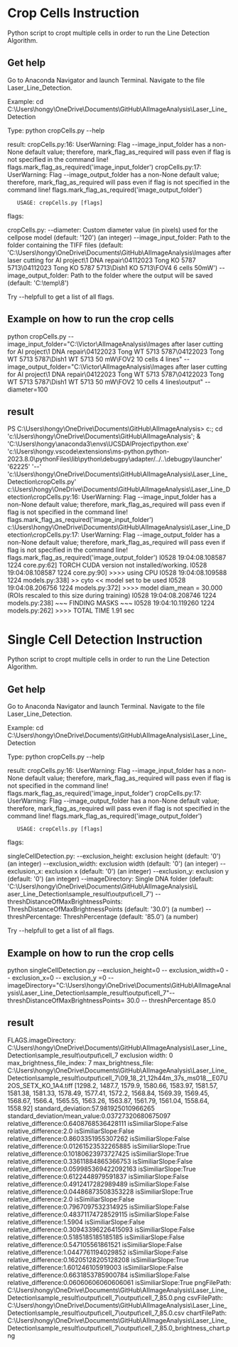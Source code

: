 # Crop Cells Instruction
Python script to cropt multiple cells in order to run the Line Detection Algorithm.
## Get help
Go to Anaconda Navigator and launch Terminal. Navigate to the file Laser_Line_Detection. 

Example: cd C:\Users\hongy\OneDrive\Documents\GitHub\AIImageAnalysis\Laser_Line_Detection

Type: python cropCells.py --help 

result:
cropCells.py:16: UserWarning: Flag --image_input_folder has a non-None default value; therefore, mark_flag_as_required will pass even if flag is not specified in the command line!
  flags.mark_flag_as_required('image_input_folder')
cropCells.py:17: UserWarning: Flag --image_output_folder has a non-None default value; therefore, mark_flag_as_required will pass even if flag is not specified in the command line!
  flags.mark_flag_as_required('image_output_folder')


       USAGE: cropCells.py [flags]
flags:

cropCells.py:
  --diameter: Custom diameter value (in pixels) used for the cellpose model
    (default: '120')
    (an integer)
  --image_input_folder: Path to the folder containing the TIFF files
    (default:
    'C:\\Users\\hongy\\OneDrive\\Documents\\GitHub\\AIImageAnalysis\\Images
    after laser cutting for AI project\\1 DNA repair\\04112023 Tong KO 5787
    5713\\04112023 Tong KO 5787 5713\\Dish1 KO 5713\\FOV4 6 cells 50mW')
  --image_output_folder: Path to the folder where the output will be saved
    (default: 'C:\\temp\\8')

Try --helpfull to get a list of all flags.


                                                        
## Example on how to run the crop cells                                                                        
python cropCells.py --image_input_folder="C:\Victor\AIImageAnalysis\Images after laser cutting for AI project\1 DNA repair\04122023 Tong WT 5713 5787\04122023 Tong WT 5713 5787\Dish1 WT 5713 50 mW\FOV2 10 cells 4 lines" --image_output_folder="C:\Victor\AIImageAnalysis\Images after laser cutting for AI project\1 DNA repair\04122023 Tong WT 5713 5787\04122023 Tong WT 5713 5787\Dish1 WT 5713 50 mW\FOV2 10 cells 4 lines\output" --diameter=100       

## result
PS C:\Users\hongy\OneDrive\Documents\GitHub\AIImageAnalysis>  c:; cd 'c:\Users\hongy\OneDrive\Documents\GitHub\AIImageAnalysis'; & 'C:\Users\hongy\anaconda3\envs\UCSDAIProject\python.exe' 'c:\Users\hongy\.vscode\extensions\ms-python.python-2023.8.0\pythonFiles\lib\python\debugpy\adapter/../..\debugpy\launcher' '62225' '--' 'c:\Users\hongy\OneDrive\Documents\GitHub\AIImageAnalysis\Laser_Line_Detection\cropCells.py'
c:\Users\hongy\OneDrive\Documents\GitHub\AIImageAnalysis\Laser_Line_Detection\cropCells.py:16: UserWarning: Flag --image_input_folder has a non-None default value; therefore, mark_flag_as_required will pass even if flag is not specified in the command line!
  flags.mark_flag_as_required('image_input_folder')
c:\Users\hongy\OneDrive\Documents\GitHub\AIImageAnalysis\Laser_Line_Detection\cropCells.py:17: UserWarning: Flag --image_output_folder has a non-None default value; therefore, mark_flag_as_required will pass even if flag is not specified in the command line!
  flags.mark_flag_as_required('image_output_folder')
I0528 19:04:08.108587  1224 core.py:62] TORCH CUDA version not installed/working.
I0528 19:04:08.108587  1224 core.py:90] >>>> using CPU
I0528 19:04:08.109588  1224 models.py:338] >> cyto << model set to be used
I0528 19:04:08.206756  1224 models.py:372] >>>> model diam_mean =  30.000 (ROIs rescaled to this size during training)
I0528 19:04:08.208746  1224 models.py:238] ~~~ FINDING MASKS ~~~
I0528 19:04:10.119260  1224 models.py:262] >>>> TOTAL TIME 1.91 sec

# Single Cell Detection  Instruction
Python script to cropt multiple cells in order to run the Line Detection Algorithm.
## Get help
Go to Anaconda Navigator and launch Terminal. Navigate to the file Laser_Line_Detection. 

Example: cd C:\Users\hongy\OneDrive\Documents\GitHub\AIImageAnalysis\Laser_Line_Detection

Type: python cropCells.py --help 

result:
cropCells.py:16: UserWarning: Flag --image_input_folder has a non-None default value; therefore, mark_flag_as_required will pass even if flag is not specified in the command line!
  flags.mark_flag_as_required('image_input_folder')
cropCells.py:17: UserWarning: Flag --image_output_folder has a non-None default value; therefore, mark_flag_as_required will pass even if flag is not specified in the command line!
  flags.mark_flag_as_required('image_output_folder')


       USAGE: cropCells.py [flags]
flags:

singleCellDetection.py:
  --exclusion_height: exclusion height
    (default: '0')
    (an integer)
  --exclusion_width: exclusion width
    (default: '0')
    (an integer)
  --exclusion_x: exclusion x
    (default: '0')
    (an integer)
  --exclusion_y: exclusion y
    (default: '0')
    (an integer)
  --imageDirectory: Single DNA folder
    (default: 'C:\\Users\\hongy\\OneDrive\\Documents\\GitHub\\AIImageAnalysis\\L
    aser_Line_Detection\\sample_result\\output\\cell_7')
  --threshDistanceOfMaxBrightnessPoints: ThreshDistanceOfMaxBrightnessPoints
    (default: '30.0')
    (a number)
  --threshPercentage: ThreshPercentage
    (default: '85.0')
    (a number)

Try --helpfull to get a list of all flags.

                                                        
## Example on how to run the crop cells                                                                        
python singleCellDetection.py --exclusion_height=0 -- exclusion_width=0 -- exclusion_x=0 -- exclusion_y =0 --imageDirectory="C:\Users\hongy\OneDrive\Documents\GitHub\AIImageAnalysis\Laser_Line_Detection\sample_result\output\cell_7"--threshDistanceOfMaxBrightnessPoints= 30.0 -- threshPercentage 85.0

## result
FLAGS.imageDirectory: C:\Users\hongy\OneDrive\Documents\GitHub\AIImageAnalysis\Laser_Line_Detection\sample_result\output\cell_7
exclusion width: 0
max_brightness_file_index: 7
max_brightness_file: C:\Users\hongy\OneDrive\Documents\GitHub\AIImageAnalysis\Laser_Line_Detection\sample_result\output\cell_7\09_18_21_12h44m_37s_ms018__E07U2OS_SETX_KO_1A4.tiff
[1298.2, 1487.7, 1579.9, 1580.66, 1583.97, 1581.57, 1581.38, 1581.33, 1578.49, 1577.41, 1572.2, 1568.84, 1569.39, 1569.45, 1568.67, 1566.4, 1565.55, 1563.26, 1563.87, 1561.79, 1561.04, 1558.64, 1558.92]
standard_deviation:57.981925010966265
standard_deviation/mean_value:0.03727320680675097
relative_difference:0.6408768536428111
isSimiliarSlope:False
relative_difference:2.0
isSimiliarSlope:False
relative_difference:0.8603351955307262
isSimiliarSlope:False
relative_difference:0.01261523532265885
isSimiliarSlope:True
relative_difference:0.10180623973727425
isSimiliarSlope:True
relative_difference:0.33611884865366753
isSimiliarSlope:False
relative_difference:0.059985369422092163
isSimiliarSlope:True
relative_difference:0.6122448979591837
isSimiliarSlope:False
relative_difference:0.4912417282989489
isSimiliarSlope:False
relative_difference:0.04486873508353228
isSimiliarSlope:True
relative_difference:2.0
isSimiliarSlope:False
relative_difference:0.7967097532314925
isSimiliarSlope:False
relative_difference:0.48371174728529115
isSimiliarSlope:False
relative_difference:1.5904
isSimiliarSlope:False
relative_difference:0.30943396226415093
isSimiliarSlope:False
relative_difference:0.5185185185185185
isSimiliarSlope:False
relative_difference:0.547105561861521
isSimiliarSlope:False
relative_difference:1.0447761194029852
isSimiliarSlope:False
relative_difference:0.16205128205128208
isSimiliarSlope:True
relative_difference:1.601246105919003
isSimiliarSlope:False
relative_difference:0.6631853785900784
isSimiliarSlope:False
relative_difference:0.06060606060606061
isSimiliarSlope:True
pngFilePath: C:\Users\hongy\OneDrive\Documents\GitHub\AIImageAnalysis\Laser_Line_Detection\sample_result\output\cell_7\output\cell_7_85.0.png
csvFilePath: C:\Users\hongy\OneDrive\Documents\GitHub\AIImageAnalysis\Laser_Line_Detection\sample_result\output\cell_7\output\cell_7_85.0.csv
chartFilePath: C:\Users\hongy\OneDrive\Documents\GitHub\AIImageAnalysis\Laser_Line_Detection\sample_result\output\cell_7\output\cell_7_85.0_brightness_chart.png
